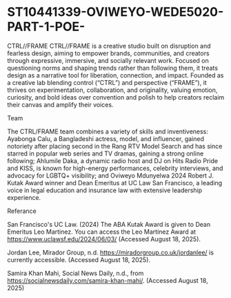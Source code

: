 # ST10441339-OVIWEYO-WEDE5020-PART-1-POE-
CTRL//FRAME
CTRL//FRAME is a creative studio built on disruption and fearless design, aiming to empower brands, communities, and creators through expressive, immersive, and socially relevant work. Focused on questioning norms and shaping trends rather than following them, it treats design as a narrative tool for liberation, connection, and impact. Founded as a creative lab blending control (“CTRL”) and perspective (“FRAME”), it thrives on experimentation, collaboration, and originality, valuing emotion, curiosity, and bold ideas over convention and polish to help creators reclaim their canvas and amplify their voices.

Team

The CTRL/FRAME team combines a variety of skills and inventiveness:  Ayabonga Calu, a Bangladeshi actress, model, and influencer, gained notoriety after placing second in the Rang RTV Model Search and has since starred in popular web series and TV dramas, gaining a strong online following; Ahlumile Daka, a dynamic radio host and DJ on Hits Radio Pride and KISS, is known for high-energy performances, celebrity interviews, and advocacy for LGBTQ+ visibility; and Oviweyo Mdunyelwa 2024 Robert J. Kutak Award winner and Dean Emeritus at UC Law San Francisco, a leading voice in legal education and insurance law with extensive leadership experience.

Referance 

San Francisco's UC Law. (2024) The ABA Kutak Award is given to Dean Emeritus Leo Martinez. You can access the Leo Martínez Award at https://www.uclawsf.edu/2024/06/03/ (Accessed August 18, 2025).

Jordan Lee, Mirador Group, n.d. https://miradorgroup.co.uk/jordanlee/ is currently accessible. (Accessed August 18, 2025).

Samira Khan Mahi, Social News Daily, n.d., from https://socialnewsdaily.com/samira-khan-mahi/.
(Accessed August 18, 2025)
